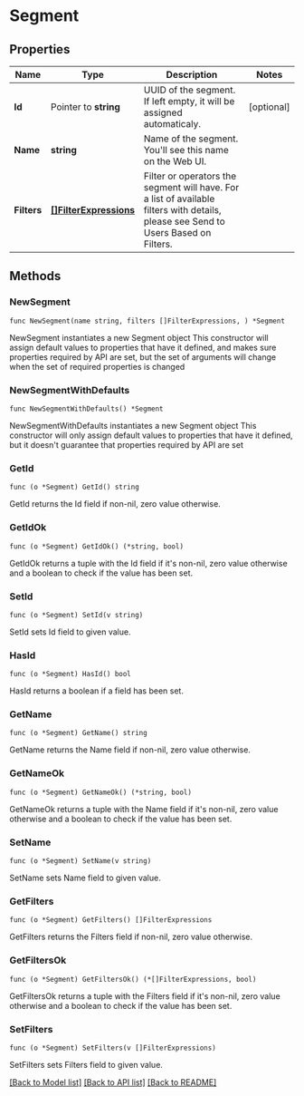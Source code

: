 # Segment

## Properties

Name | Type | Description | Notes
------------ | ------------- | ------------- | -------------
**Id** | Pointer to **string** | UUID of the segment.  If left empty, it will be assigned automaticaly. | [optional] 
**Name** | **string** | Name of the segment.  You&#39;ll see this name on the Web UI. | 
**Filters** | [**[]FilterExpressions**](FilterExpressions.md) | Filter or operators the segment will have.  For a list of available filters with details, please see Send to Users Based on Filters. | 

## Methods

### NewSegment

`func NewSegment(name string, filters []FilterExpressions, ) *Segment`

NewSegment instantiates a new Segment object
This constructor will assign default values to properties that have it defined,
and makes sure properties required by API are set, but the set of arguments
will change when the set of required properties is changed

### NewSegmentWithDefaults

`func NewSegmentWithDefaults() *Segment`

NewSegmentWithDefaults instantiates a new Segment object
This constructor will only assign default values to properties that have it defined,
but it doesn't guarantee that properties required by API are set

### GetId

`func (o *Segment) GetId() string`

GetId returns the Id field if non-nil, zero value otherwise.

### GetIdOk

`func (o *Segment) GetIdOk() (*string, bool)`

GetIdOk returns a tuple with the Id field if it's non-nil, zero value otherwise
and a boolean to check if the value has been set.

### SetId

`func (o *Segment) SetId(v string)`

SetId sets Id field to given value.

### HasId

`func (o *Segment) HasId() bool`

HasId returns a boolean if a field has been set.

### GetName

`func (o *Segment) GetName() string`

GetName returns the Name field if non-nil, zero value otherwise.

### GetNameOk

`func (o *Segment) GetNameOk() (*string, bool)`

GetNameOk returns a tuple with the Name field if it's non-nil, zero value otherwise
and a boolean to check if the value has been set.

### SetName

`func (o *Segment) SetName(v string)`

SetName sets Name field to given value.


### GetFilters

`func (o *Segment) GetFilters() []FilterExpressions`

GetFilters returns the Filters field if non-nil, zero value otherwise.

### GetFiltersOk

`func (o *Segment) GetFiltersOk() (*[]FilterExpressions, bool)`

GetFiltersOk returns a tuple with the Filters field if it's non-nil, zero value otherwise
and a boolean to check if the value has been set.

### SetFilters

`func (o *Segment) SetFilters(v []FilterExpressions)`

SetFilters sets Filters field to given value.



[[Back to Model list]](../README.md#documentation-for-models) [[Back to API list]](../README.md#documentation-for-api-endpoints) [[Back to README]](../README.md)


